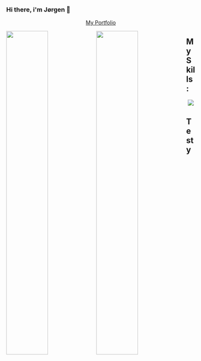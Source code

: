 ### Hi there, i'm Jørgen 👋

<!-- **Jorgen-S-Engh/Jorgen-S-Engh** is a ✨ _special_ ✨ repository because its `README.md` (this file) appears on your GitHub profile.

Here are some ideas to get you started:

- 🔭 I’m currently working on ...
- 🌱 I’m currently learning ...
- 👯 I’m looking to collaborate on ...
- 🤔 I’m looking for help with ...
- 💬 Ask me about ...
- 📫 How to reach me: ...
- 😄 Pronouns: ...
- ⚡ Fun fact: ...
 -->

<p align="center"><a class="button" href="https://singular-narwhal-a905a6.netlify.app/">My Portfolio</a></p>

<div>
 <img align="left" width="47%" src="https://github-readme-stats.vercel.app/api?username=Jorgen-S-Engh&show_icons=true&theme=dark" />
 <img align="left" width="47%" src="https://github-readme-stats.vercel.app/api/top-langs/?username=Jorgen-S-Engh&show_icons=true&theme=dark" />
</div>

<h2 align="left">My Skills:</h2>
    <p align="center">
  <a href="https://skillicons.dev">
    <img src="https://skillicons.dev/icons?i=html,css,js,github,ps,netlify,vscode,figma" />
  </a>

  <h2>Testy</h2>
